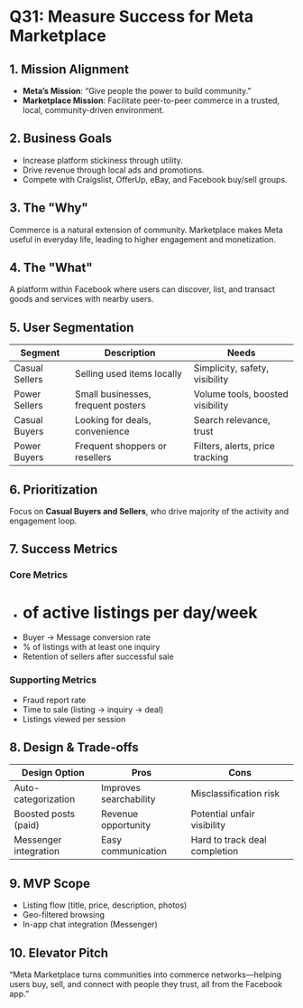 # Q31: Measure Success for Meta Marketplace

## 1. Mission Alignment
- **Meta’s Mission**: “Give people the power to build community.”
- **Marketplace Mission**: Facilitate peer-to-peer commerce in a trusted, local, community-driven environment.

## 2. Business Goals
- Increase platform stickiness through utility.
- Drive revenue through local ads and promotions.
- Compete with Craigslist, OfferUp, eBay, and Facebook buy/sell groups.

## 3. The "Why"
Commerce is a natural extension of community. Marketplace makes Meta useful in everyday life, leading to higher engagement and monetization.

## 4. The "What"
A platform within Facebook where users can discover, list, and transact goods and services with nearby users.

## 5. User Segmentation

| Segment            | Description                          | Needs                                  |
|--------------------|--------------------------------------|----------------------------------------|
| Casual Sellers     | Selling used items locally           | Simplicity, safety, visibility          |
| Power Sellers      | Small businesses, frequent posters   | Volume tools, boosted visibility        |
| Casual Buyers      | Looking for deals, convenience       | Search relevance, trust                 |
| Power Buyers       | Frequent shoppers or resellers       | Filters, alerts, price tracking         |

## 6. Prioritization
Focus on **Casual Buyers and Sellers**, who drive majority of the activity and engagement loop.

## 7. Success Metrics

### Core Metrics
- # of active listings per day/week
- Buyer → Message conversion rate
- % of listings with at least one inquiry
- Retention of sellers after successful sale

### Supporting Metrics
- Fraud report rate
- Time to sale (listing → inquiry → deal)
- Listings viewed per session

## 8. Design & Trade-offs

| Design Option           | Pros                                | Cons                                |
|--------------------------|--------------------------------------|-------------------------------------|
| Auto-categorization      | Improves searchability               | Misclassification risk              |
| Boosted posts (paid)     | Revenue opportunity                  | Potential unfair visibility         |
| Messenger integration    | Easy communication                   | Hard to track deal completion       |

## 9. MVP Scope
- Listing flow (title, price, description, photos)
- Geo-filtered browsing
- In-app chat integration (Messenger)

## 10. Elevator Pitch
“Meta Marketplace turns communities into commerce networks—helping users buy, sell, and connect with people they trust, all from the Facebook app.”

